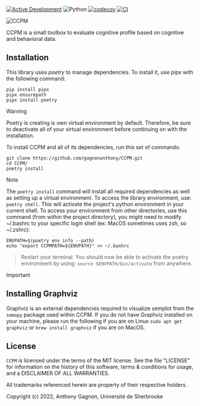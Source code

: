 [![Active Development](https://img.shields.io/badge/Maintenance%20Level-Actively%20Developed-brightgreen.svg)](https://gist.github.com/cheerfulstoic/d107229326a01ff0f333a1d3476e068d)
![Python](https://img.shields.io/badge/Python-3.10%2B-blue)
[![codecov](https://codecov.io/gh/gagnonanthony/CCPM/graph/badge.svg?token=7P0QUI6B8U)](https://codecov.io/gh/gagnonanthony/CCPM)
[![CI](https://github.com/gagnonanthony/CCPM/actions/workflows/build-dev.yml/badge.svg?branch=main)](https://github.com/gagnonanthony/CCPM/actions/workflows/build-dev.yml)

![CCPM](https://user-images.githubusercontent.com/79757265/225111405-0a5e9a60-4702-4aa7-89fc-d353124dfb63.png)

CCPM is a small toolbox to evaluate cognitive profile based on cognitive and behavioral data. 

## Installation

This library uses *poetry* to manage dependencies. To install it, use pipx with
the following command:

```
pip install pipx
pipx ensurepath
pipx install poetry
```

> [!WARNING]
> Poetry is creating is own virtual environment by default. Therefore, be sure
> to deactivate all of your virtual environment before continuing on with the
> installation.

To install CCPM and all of its dependencies, run this set of commands:

```
git clone https://github.com/gagnonanthony/CCPM.git
cd CCPM/
poetry install
```

> [!NOTE]
> The `poetry install` command will install all required dependencies as well
> as setting up a virtual environment. To access the library environment, use:
> `poetry shell`. This will activate the project's python environment in your
> current shell.
> To access your environment from other directories, use this command (from
> within the project directory), you might need to modify ~/.bashrc to your 
> specific login shell (ex: MacOS sometimes uses zsh, so ~/.zshrc):
```
ENVPATH=$(poetry env info --path)
echo "export CCPMPATH=${ENVPATH}" >> ~/.bashrc
```
> Restart your terminal. You should now be able to activate the poetry
> environment by using: `source $ENVPATH/bin/activate` from anywhere.

> [!IMPORTANT]
> ## Installing Graphviz
> Graphviz is an external dependencies required to visualize semplot from the
> ``semopy`` package used within CCPM. If you do not have Graphviz installed on
> your machine, please run the following if you are on Linux `sudo apt get graphviz`
> or `brew install graphviz` if you are on MacOS. 

## License

``CCPM`` is licensed under the terms of the MIT license. See the file
"LICENSE" for information on the history of this software, terms & conditions
for usage, and a DISCLAIMER OF ALL WARRANTIES.

All trademarks referenced herein are property of their respective holders.

Copyright (c) 2022, Anthony Gagnon,
Université de Sherbrooke
